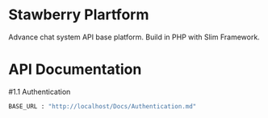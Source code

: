 # Stawberry Plartform

Advance chat system API base platform.
Build in PHP with Slim Framework.

# API Documentation

#1.1 Authentication
```sh
BASE_URL : "http://localhost/Docs/Authentication.md"
```

